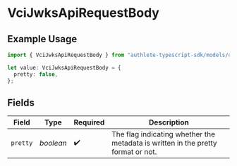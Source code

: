 # VciJwksApiRequestBody

## Example Usage

```typescript
import { VciJwksApiRequestBody } from "authlete-typescript-sdk/models/operations";

let value: VciJwksApiRequestBody = {
  pretty: false,
};
```

## Fields

| Field                                                                             | Type                                                                              | Required                                                                          | Description                                                                       |
| --------------------------------------------------------------------------------- | --------------------------------------------------------------------------------- | --------------------------------------------------------------------------------- | --------------------------------------------------------------------------------- |
| `pretty`                                                                          | *boolean*                                                                         | :heavy_check_mark:                                                                | The flag indicating whether the metadata is written in the pretty<br/>format or not.<br/> |